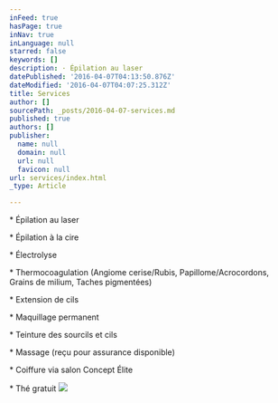 ```yaml
---
inFeed: true
hasPage: true
inNav: true
inLanguage: null
starred: false
keywords: []
description: · Épilation au laser
datePublished: '2016-04-07T04:13:50.876Z'
dateModified: '2016-04-07T04:07:25.312Z'
title: Services
author: []
sourcePath: _posts/2016-04-07-services.md
published: true
authors: []
publisher:
  name: null
  domain: null
  url: null
  favicon: null
url: services/index.html
_type: Article

---
```

\* Épilation au laser

\* Épilation à la cire

\* Électrolyse

\* Thermocoagulation (Angiome
cerise/Rubis, Papillome/Acrocordons, Grains de milium, Taches pigmentées)

\* Extension de cils

\* Maquillage permanent

\* Teinture des sourcils et cils

\* Massage (reçu pour assurance
disponible)

\* Coiffure via salon Concept Élite

\* Thé gratuit
![](https://the-grid-user-content.s3-us-west-2.amazonaws.com/32bd3dd7-6d7f-42d9-8a4a-0c0c23543fd5.jpg)